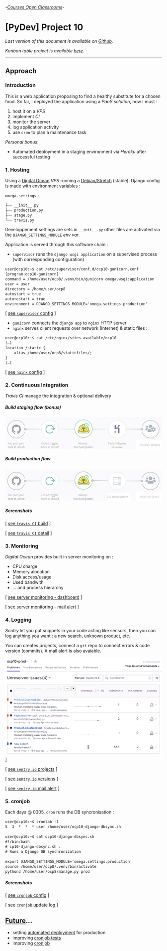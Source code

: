 -[_Courses Open Classrooms_][oc]-

# [PyDev] Project 10

_Last version of this document is available on [Github][approach]._

_Kanban table project is available [here][kanban]._

---

## Approach

### Introduction

This is a web application proposing to find a healthy substitute for a chosen food. So far, I deployed the application using a _PaaS solution_, now I must :

1. host it on a _VPS_
1. implement _CI_
1. monitor the server
1. log application activity
1. use `cron` to plan a maintenance task

_Personal bonus_:

* Automated deployment in a staging environment via _Heroku_ after successful testing

### 1. Hosting

Using a [Digital Ocean][do] _VPS_ running a [Debian/Stretch][debian] (stable). Django config is made with environment variables :

`omega.settings` :

    ├── __init__.py
    ├── production.py
    ├── stage.py
    └── travis.py

Developpement settings are sets  in `__init__.py` other files are activated via the `DJANGO_SETTINGS_MODULE` _env var_.

Application is served through this software chain :

* `supervisor` runs the `django wsgi application` on a supervised process (with corresponding configuration)

```shell
user@ocp10:~$ cat /etc/supervisor/conf.d/ocp10-gunicorn.conf
[program:ocp10-gunicorn]
command = /home/user/ocp8/.venv/bin/gunicorn omega.wsgi:application
user = user
directory = /home/user/ocp8
autostart = true
autorestart = true
environment = DJANGO_SETTINGS_MODULE='omega.settings.production'
```

[ [see `supervisor` config][imgsupervisor] ]

* `gunicorn` connects the `django app` to `nginx` HTTP server
* `nginx` serves client requests over network (Internet) & static files :

```shell
user@ocp10:~$ cat /etc/nginx/sites-available/ocp10
(…)
location /static {
    alias /home/user/ocp8/staticfiles/;
}
(…)
```

[ [see `nginx` config][imgnginx] ]

### 2. Continuous Integration

_Travis CI_ manage the integration & optional delivery

##### Build staging flow (bonus)

![Staging CI/CD flow - image][imgstaging]

##### Build production flow

![Production integration - image][imgproduction]

##### Screenshots

[ [see `travis CI` build][imgtravis1] ]

[ [see `travis CI` detail][imgtravis2] ]

### 3. Monitoring

_Digital Ocean_ provides built in server monitoring on :

* CPU charge
* Memory alocation
* Disk access/usage
* Used bandwith
* … and process hierarchy

[ [see server monitoring - dashboard][imgmonit1] ]

[ [see server monitoring - mail alert][imgmonit2] ]

### 4. Logging

_Sentry_ let you put snippets in your code acting like sensors, then you can log anything you want : a new search, unknown product, etc.

You can creates projects, connect a `git` repo to connect errors & code version (commits). A mail alert is also avaiable.

![Server logging - image][imglogging2] ]

[ [see `sentry.io` projects][imglogging1] ]

[ [see `sentry.io` versions][imglogging3] ]

[ [see `sentry.io` mail alert][imglogging4] ]

### 5. cronjob

Each days @ 0305, `cron` runs the DB syncronisation :

```shell
user@ocp10:~$ crontab -l
5  3  *  *  * user /home/user/ocp10-django-dbsync.sh

user@ocp10:~$ cat ocp10-django-dbsync.sh
#!/bin/bash
# cp10-django-dbsync.sh :
# Runs a Django DB synchronization

export DJANGO_SETTINGS_MODULE='omega.settings.production'
source /home/user/ocp8/.venv/bin/activate
python3 /home/user/ocp8/manage.py prod
```

##### Screenshots

[ [see `cronjob` config][imgcronjob1] ]

[ [see `cronjob` update log][imgcronjob2] ]

## [Future][issues]…

* setting [automated deployment][68] for production
* improving [cronjob tests][65]
* improving [cronjob][44]


[44]: https://github.com/freezed/ocp8/issues/44
[65]: https://github.com/freezed/ocp8/issues/65
[68]: https://github.com/freezed/ocp8/issues/68
[approach]: https://github.com/freezed/ocp8/blob/v0.4/doc/approach.md
[debian]: https://debian.org
[do]: https://www.digitalocean.com
[imgcronjob1]: https://github.com/freezed/ocp8/blob/v0.4/doc/img/51-cronjob.jpg "Click to see screenshot"
[imgcronjob2]: https://github.com/freezed/ocp8/blob/v0.4/doc/img/52-cronjob.jpg "Click to see screenshot"
[imglogging1]: https://github.com/freezed/ocp8/blob/v0.4/doc/img/41-sentry-projects.png "Click to see screenshot"
[imglogging2]: https://github.com/freezed/ocp8/blob/v0.4/doc/img/42-sentry-issues.png "Click to see screenshot"
[imglogging3]: https://github.com/freezed/ocp8/blob/v0.4/doc/img/43-sentry-version.png "Click to see screenshot"
[imglogging4]: https://github.com/freezed/ocp8/blob/v0.4/doc/img/44-sentry-mail.jpg "Click to see screenshot"
[imgmonit1]: https://github.com/freezed/ocp8/blob/v0.4/doc/img/31-do-monit.jpg "Click to see screenshot"
[imgmonit2]: https://github.com/freezed/ocp8/blob/v0.4/doc/img/32-do-monit.jpg "Click to see screenshot"
[imgnginx]: https://github.com/freezed/ocp8/blob/v0.4/doc/img/12-nginx.jpg "Click to see screenshot"
[imgproduction]: https://raw.githubusercontent.com/freezed/ocp8/wip-doc/doc/img/21-build-flow-production.jpg
[imgstaging]: https://raw.githubusercontent.com/freezed/ocp8/wip-doc/doc/img/22-build-flow-staging.jpg
[imgsupervisor]: https://github.com/freezed/ocp8/blob/v0.4/doc/img/11-supervisor.jpg "Click to see screenshot"
[imgtravis1]: https://github.com/freezed/ocp8/blob/v0.4/doc/img/23-travis-builds.jpg "Click to see screenshot"
[imgtravis2]: https://github.com/freezed/ocp8/blob/v0.4/doc/img/24-travis-details.jpg "Click to see screenshot"
[issues]: https://github.com/freezed/ocp8/issues
[kanban]: https://github.com/freezed/ocp8/projects/3
[oc]: https://openclassrooms.com/fr/projects/ameliorez-un-projet-existant-en-python "Créez une plateforme pour amateur de pâte à tartiner"
